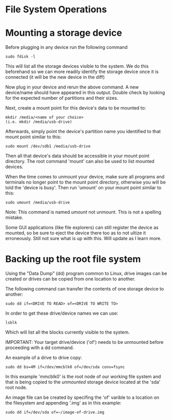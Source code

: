 File System Operations
===
Mounting a storage device
===
Before plugging in any device run the following command 
```
sudo fdisk -l
```
This will list all the storage devices visible to the system. We do this beforehand so we can more readily identify the storage device once it is connected (it will be the new device in the diff)

Now plug in your device and rerun the above command. A new device/name should have appeared in this output. Double check by looking for the expected number of partitions and their sizes.

Next, create a mount point for this device's data to be mounted to:
```
mkdir /media/<name of your choice>
(i.e. mkdir /media/usb-drive)
```
Afterwards, simply point the device's partition name you identified to that mount point similar to this:
```
sudo mount /dev/sdb1 /media/usb-drive
```
Then all that device's data should be accessible in your mount point directory. The root command 'mount' can also be used to list mounted devices.

When the time comes to unmount your device, make sure all programs and terminals no longer point to the mount point directory, otherwise you will be told the 'device is busy'. Then run 'umount' on your mount point similar to this:
```
sudo umount /media/usb-drive
```
Note: This command is named *umount* not unmount. This is not a spelling mistake.

Some GUI applications (like file explorers) can still register the device as mounted, so be sure to eject the device there too as to not ultize it erroneously. Still not sure what is up with this. Will update as I learn more.


Backing up the root file system
===
Using the "Data Dump" (dd) program common to Linux, drive images can be created or drives can be copied from one location to another.

The following command can transfer the contents of one storage device to another:
```
sudo dd if=<DRIVE TO READ> of=<DRIVE TO WRITE TO>
```
In order to get these drive/device names we can use:
```
lsblk
```
Which will list all the blocks currently visible to the system.

IMPORTANT: Your target drive/device ('of') needs to be unmounted before proceeding with a dd command.

An example of a drive to drive copy:
```
sudo dd bs=4M if=/dev/mmcblk0 of=/dev/sda conv=fsync
```
In this example 'mmcblk0' is the root node of our working file system and that is being copied to the *unmounted* storage device located at the 'sda' root node.

An image file can be created by specifing the 'of' varible to a location on the filesystem and appending '.img' as in this example:
```
sudo dd if=/dev/sda of=~/image-of-drive.img
```
